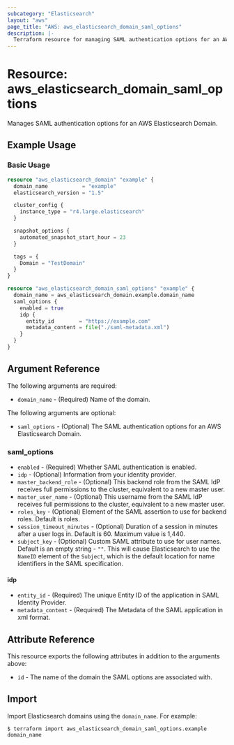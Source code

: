 ```yaml
---
subcategory: "Elasticsearch"
layout: "aws"
page_title: "AWS: aws_elasticsearch_domain_saml_options"
description: |-
  Terraform resource for managing SAML authentication options for an AWS Elasticsearch Domain.
---
```


# Resource: aws_elasticsearch_domain_saml_options

Manages SAML authentication options for an AWS Elasticsearch Domain.

## Example Usage

### Basic Usage

```terraform
resource "aws_elasticsearch_domain" "example" {
  domain_name           = "example"
  elasticsearch_version = "1.5"

  cluster_config {
    instance_type = "r4.large.elasticsearch"
  }

  snapshot_options {
    automated_snapshot_start_hour = 23
  }

  tags = {
    Domain = "TestDomain"
  }
}

resource "aws_elasticsearch_domain_saml_options" "example" {
  domain_name = aws_elasticsearch_domain.example.domain_name
  saml_options {
    enabled = true
    idp {
      entity_id        = "https://example.com"
      metadata_content = file("./saml-metadata.xml")
    }
  }
}
```

## Argument Reference

The following arguments are required:

* `domain_name` - (Required) Name of the domain.

The following arguments are optional:

* `saml_options` - (Optional) The SAML authentication options for an AWS Elasticsearch Domain.

### saml_options

* `enabled` - (Required) Whether SAML authentication is enabled.
* `idp` - (Optional) Information from your identity provider.
* `master_backend_role` - (Optional) This backend role from the SAML IdP receives full permissions to the cluster, equivalent to a new master user.
* `master_user_name` - (Optional) This username from the SAML IdP receives full permissions to the cluster, equivalent to a new master user.
* `roles_key` - (Optional) Element of the SAML assertion to use for backend roles. Default is roles.
* `session_timeout_minutes` - (Optional) Duration of a session in minutes after a user logs in. Default is 60. Maximum value is 1,440.
* `subject_key` - (Optional) Custom SAML attribute to use for user names. Default is an empty string - `""`. This will cause Elasticsearch to use the `NameID` element of the `Subject`, which is the default location for name identifiers in the SAML specification.

#### idp

* `entity_id` - (Required) The unique Entity ID of the application in SAML Identity Provider.
* `metadata_content` - (Required) The Metadata of the SAML application in xml format.

## Attribute Reference

This resource exports the following attributes in addition to the arguments above:

* `id` - The name of the domain the SAML options are associated with.

## Import

Import Elasticsearch domains using the `domain_name`. For example:

```
$ terraform import aws_elasticsearch_domain_saml_options.example domain_name
```
